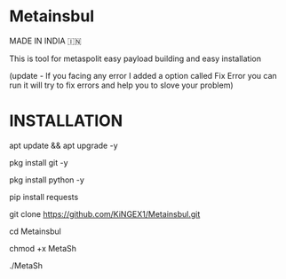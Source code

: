 # Metainsbul

MADE IN INDIA 🇮🇳

This is tool for metaspolit easy payload building and easy installation 

(update - If you facing any error I added a option called Fix Error you can run it will try to fix errors and help you to slove your problem)

# INSTALLATION

apt update && apt upgrade -y

pkg install git -y

pkg install python -y

pip install requests

git clone https://github.com/KiNGEX1/Metainsbul.git

cd Metainsbul

chmod +x MetaSh

./MetaSh
